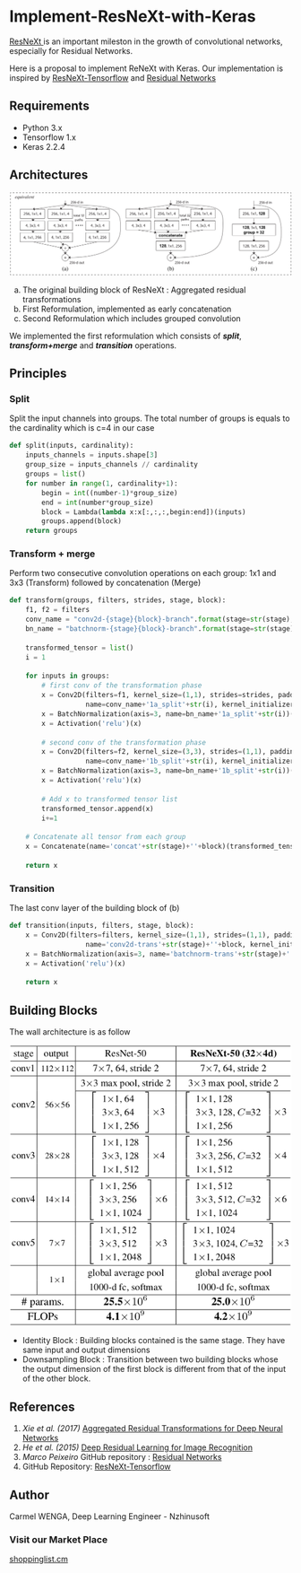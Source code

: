 # Implement-ResNeXt-with-Keras

<a href="https://arxiv.org/pdf/1611.05431.pdf"> ResNeXt </a> is an important mileston in the growth of convolutional networks, especially for Residual Networks.

Here is a proposal to implement ReNeXt with Keras. Our implementation is inspired by <a href="https://github.com/taki0112/ResNeXt-Tensorflow">ResNeXt-Tensorflow</a> and <a href="https://github.com/marcopeix/Deep_Learning_AI/blob/master/4.Convolutional%20Neural%20Networks/2.Deep%20Convolutional%20Models/Residual%20Networks.ipynb">Residual Networks</a></li>

## Requirements

<ul>
    <li> Python 3.x </li>
    <li> Tensorflow 1.x </li>
    <li> Keras 2.2.4 </li>
</ul>

## Architectures

<img src="images/building-block-reformulation.png"/>

<ol type="a">
    <li>The original building block of ResNeXt : Aggregated residual transformations</li>
    <li>First Reformulation, implemented as early concatenation</li>
    <li>Second Reformulation which includes grouped convolution</li>
</ol>

We implemented the first reformulation which consists of ***split***, ***transform+merge*** and ***transition*** operations.

## Principles

### Split

Split the input channels into groups. The total number of groups is equals to the cardinality which is c=4 in our case

```python
def split(inputs, cardinality):
    inputs_channels = inputs.shape[3]
    group_size = inputs_channels // cardinality    
    groups = list()
    for number in range(1, cardinality+1):
        begin = int((number-1)*group_size)
        end = int(number*group_size)
        block = Lambda(lambda x:x[:,:,:,begin:end])(inputs)
        groups.append(block)
    return groups
```

### Transform + merge

Perform two consecutive convolution operations on each group: 1x1 and 3x3 (Transform) followed by concatenation (Merge)

```python
def transform(groups, filters, strides, stage, block):
    f1, f2 = filters    
    conv_name = "conv2d-{stage}{block}-branch".format(stage=str(stage), block=str(block))
    bn_name = "batchnorm-{stage}{block}-branch".format(stage=str(stage), block=str(block))
    
    transformed_tensor = list()
    i = 1
    
    for inputs in groups:
        # first conv of the transformation phase
        x = Conv2D(filters=f1, kernel_size=(1,1), strides=strides, padding="valid", 
                   name=conv_name+'1a_split'+str(i), kernel_initializer=glorot_uniform(seed=0))(inputs)
        x = BatchNormalization(axis=3, name=bn_name+'1a_split'+str(i))(x)
        x = Activation('relu')(x)

        # second conv of the transformation phase
        x = Conv2D(filters=f2, kernel_size=(3,3), strides=(1,1), padding="same", 
                   name=conv_name+'1b_split'+str(i), kernel_initializer=glorot_uniform(seed=0))(x)
        x = BatchNormalization(axis=3, name=bn_name+'1b_split'+str(i))(x)
        x = Activation('relu')(x)
        
        # Add x to transformed tensor list
        transformed_tensor.append(x)
        i+=1
        
    # Concatenate all tensor from each group
    x = Concatenate(name='concat'+str(stage)+''+block)(transformed_tensor)
    
    return x
```

### Transition

The last conv layer of the building block of (b)

```python
def transition(inputs, filters, stage, block):
    x = Conv2D(filters=filters, kernel_size=(1,1), strides=(1,1), padding="valid", 
                   name='conv2d-trans'+str(stage)+''+block, kernel_initializer=glorot_uniform(seed=0))(inputs)
    x = BatchNormalization(axis=3, name='batchnorm-trans'+str(stage)+''+block)(x)
    x = Activation('relu')(x)
    
    return x
```

## Building Blocks

The wall architecture is as follow

<img src="images/resnext-archi.png"/>

<ul>
    <li> Identity Block : Building blocks contained is the same stage. They have same input and output dimensions </li>
    <li> Downsampling Block : Transition between two building blocks whose the output dimension of the first block is different from that of the input of the other block.</li>
</ul>

## References

<ol>
    <li> <i>Xie et al. (2017)</i> <a href="https://arxiv.org/pdf/1611.05431.pdf">Aggregated Residual Transformations for Deep Neural Networks</a> </li>
    <li> <i>He et al. (2015)</i> <a href="https://www.cv-foundation.org/openaccess/content_cvpr_2016/papers/He_Deep_Residual_Learning_CVPR_2016_paper.pdf">Deep Residual Learning for Image Recognition</a> </li>
    <li> <i> Marco Peixeiro </i> GitHub repository : <a href="https://github.com/marcopeix/Deep_Learning_AI/blob/master/4.Convolutional%20Neural%20Networks/2.Deep%20Convolutional%20Models/Residual%20Networks.ipynb">Residual Networks</a></li>
    <li> GitHub Repository: <a href="https://github.com/taki0112/ResNeXt-Tensorflow#what-is-the-transition-">ResNeXt-Tensorflow</a></li>
</ol>

## Author

Carmel WENGA, Deep Learning Engineer - Nzhinusoft

### Visit our Market Place

[shoppinglist.cm](https://shoppinglist.cm "Your market place")

